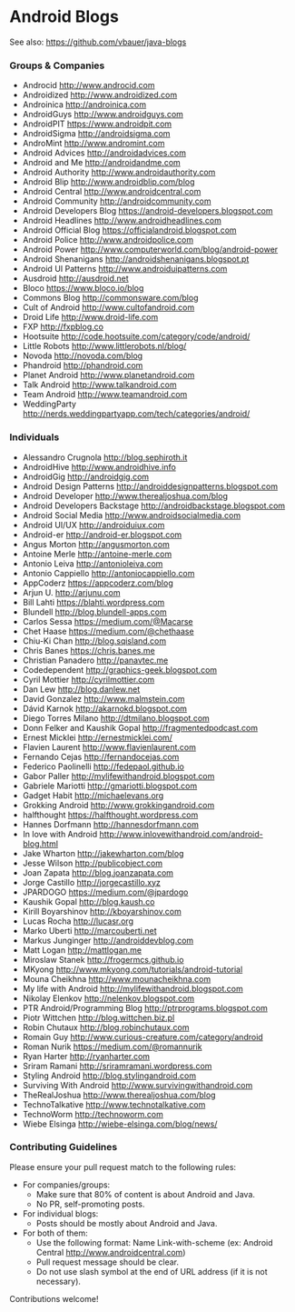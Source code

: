# Android Blogs

See also: https://github.com/vbauer/java-blogs


### Groups & Companies

* Androcid http://www.androcid.com
* Androidized http://www.androidized.com
* Androinica http://androinica.com
* AndroidGuys http://www.androidguys.com
* AndroidPIT https://www.androidpit.com
* AndroidSigma http://androidsigma.com
* AndroMint http://www.andromint.com
* Android Advices http://androidadvices.com
* Android and Me http://androidandme.com
* Android Authority http://www.androidauthority.com
* Android Blip http://www.androidblip.com/blog
* Android Central http://www.androidcentral.com
* Android Community http://androidcommunity.com
* Android Developers Blog https://android-developers.blogspot.com
* Android Headlines http://www.androidheadlines.com
* Android Official Blog https://officialandroid.blogspot.com
* Android Police http://www.androidpolice.com
* Android Power http://www.computerworld.com/blog/android-power
* Android Shenanigans http://androidshenanigans.blogspot.pt
* Android UI Patterns http://www.androiduipatterns.com
* Ausdroid http://ausdroid.net
* Bloco https://www.bloco.io/blog
* Commons Blog http://commonsware.com/blog
* Cult of Android http://www.cultofandroid.com
* Droid Life http://www.droid-life.com
* FXP http://fxpblog.co
* Hootsuite http://code.hootsuite.com/category/code/android/
* Little Robots http://www.littlerobots.nl/blog/
* Novoda http://novoda.com/blog
* Phandroid http://phandroid.com
* Planet Android http://www.planetandroid.com
* Talk Android http://www.talkandroid.com
* Team Android http://www.teamandroid.com
* WeddingParty http://nerds.weddingpartyapp.com/tech/categories/android/


### Individuals

* Alessandro Crugnola http://blog.sephiroth.it
* AndroidHive http://www.androidhive.info
* AndroidGig http://androidgig.com
* Android Design Patterns http://androiddesignpatterns.blogspot.com
* Android Developer http://www.therealjoshua.com/blog
* Android Developers Backstage http://androidbackstage.blogspot.com
* Android Social Media http://www.androidsocialmedia.com
* Android UI/UX http://androiduiux.com
* Android-er http://android-er.blogspot.com
* Angus Morton http://angusmorton.com
* Antoine Merle http://antoine-merle.com
* Antonio Leiva http://antonioleiva.com
* Antonio Cappiello http://antoniocappiello.com
* AppCoderz https://appcoderz.com/blog
* Arjun U. http://arjunu.com
* Bill Lahti https://blahti.wordpress.com
* Blundell http://blog.blundell-apps.com
* Carlos Sessa https://medium.com/@Macarse
* Chet Haase https://medium.com/@chethaase
* Chiu-Ki Chan http://blog.sqisland.com
* Chris Banes  https://chris.banes.me
* Christian Panadero http://panavtec.me
* Codedependent http://graphics-geek.blogspot.com
* Cyril Mottier http://cyrilmottier.com
* Dan Lew http://blog.danlew.net
* David Gonzalez http://www.malmstein.com
* Dávid Karnok http://akarnokd.blogspot.com
* Diego Torres Milano http://dtmilano.blogspot.com
* Donn Felker and Kaushik Gopal http://fragmentedpodcast.com
* Ernest Micklei http://ernestmicklei.com/
* Flavien Laurent http://www.flavienlaurent.com
* Fernando Cejas http://fernandocejas.com
* Federico Paolinelli http://fedepaol.github.io
* Gabor Paller http://mylifewithandroid.blogspot.com
* Gabriele Mariotti http://gmariotti.blogspot.com
* Gadget Habit http://michaelevans.org
* Grokking Android http://www.grokkingandroid.com
* halfthought https://halfthought.wordpress.com
* Hannes Dorfmann http://hannesdorfmann.com
* In love with Android http://www.inlovewithandroid.com/android-blog.html
* Jake Wharton http://jakewharton.com/blog
* Jesse Wilson http://publicobject.com
* Joan Zapata http://blog.joanzapata.com
* Jorge Castillo http://jorgecastillo.xyz
* JPARDOGO https://medium.com/@jpardogo
* Kaushik Gopal http://blog.kaush.co
* Kirill Boyarshinov http://kboyarshinov.com
* Lucas Rocha http://lucasr.org
* Marko Uberti http://marcouberti.net
* Markus Junginger http://androiddevblog.com
* Matt Logan http://mattlogan.me
* Miroslaw Stanek http://frogermcs.github.io
* MKyong http://www.mkyong.com/tutorials/android-tutorial
* Mouna Cheikhna http://www.mounacheikhna.com
* My life with Android http://mylifewithandroid.blogspot.com
* Nikolay Elenkov http://nelenkov.blogspot.com
* PTR Android/Programming Blog http://ptrprograms.blogspot.com
* Piotr Wittchen http://blog.wittchen.biz.pl
* Robin Chutaux http://blog.robinchutaux.com
* Romain Guy http://www.curious-creature.com/category/android
* Roman Nurik https://medium.com/@romannurik
* Ryan Harter http://ryanharter.com
* Sriram Ramani http://sriramramani.wordpress.com
* Styling Android http://blog.stylingandroid.com
* Surviving With Android http://www.survivingwithandroid.com
* TheRealJoshua http://www.therealjoshua.com/blog
* TechnoTalkative http://www.technotalkative.com
* TechnoWorm http://technoworm.com
* Wiebe Elsinga http://wiebe-elsinga.com/blog/news/


### Contributing Guidelines

Please ensure your pull request match to the following rules:

* For companies/groups:
    * Make sure that 80% of content is about Android and Java.
    * No PR, self-promoting posts.
* For individual blogs:
    * Posts should be mostly about Android and Java.
* For both of them:
    * Use the following format: Name Link-with-scheme
      (ex: Android Central http://www.androidcentral.com)
    * Pull request message should be clear.
    * Do not use slash symbol at the end of URL address (if it is not necessary).

Contributions welcome!
